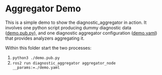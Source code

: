 # Aggregator Demo

This is a simple demo to show the diagnostic_aggregator in action. It involves one python script producing dummy diagnostic data ([demo.pub.py](./demo.pub.py)), and one diagnostic aggregator configuration ([demo.yaml](./demo.yaml)) that provides analyzers aggregating it.

Within this folder start the two processes:

1. `python3 ./demo.pub.py`
2. `ros2 run diagnostic_aggregator aggregator_node __params:=./demo.yaml`
